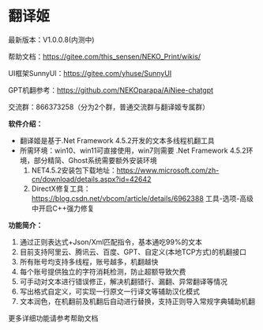 # 翻译姬

最新版本：V1.0.0.8(内测中)

帮助文档：https://gitee.com/this_sensen/NEKO_Print/wikis/

UI框架SunnyUI：https://gitee.com/yhuse/SunnyUI

GPT机翻参考：https://github.com/NEKOparapa/AiNiee-chatgpt

交流群：866373258（分为2个群，普通交流群与翻译姬专属群）

 **软件介绍：** 
- 翻译姬是基于.Net Framework 4.5.2开发的文本多线程机翻工具
- 所需环境：win10、win11可直接使用，win7则需要 .Net Framework 4.5.2环境，部分精简、Ghost系统需要额外安装环境
    1. NET4.5.2安装包下载地址：https://www.microsoft.com/zh-cn/download/details.aspx?id=42642
    2. DirectX修复工具：https://blog.csdn.net/vbcom/article/details/6962388 工具-选项-高级中开启C++强力修复

 **功能简介：** 
1. 通过正则表达式+Json/Xml匹配指令，基本通吃99%的文本
2. 目前支持阿里云、腾讯云、百度、GPT、自定义(本地TCP方式)的机翻接口
3. 所有账号均支持多线程，账号越多，机翻越快
4. 每个账号提供独立的字符消耗检测，防止超额导致欠费
5. 可手动对文本进行错误修正，解决机翻错行、漏翻、异常翻译等情况
6. 写出格式自定义，可实现一行原文一行译文等辅助汉化模式
7. 文本润色，在机翻前及机翻后自动进行替换，支持正则导入常规字典辅助机翻

更多详细功能请参考帮助文档
